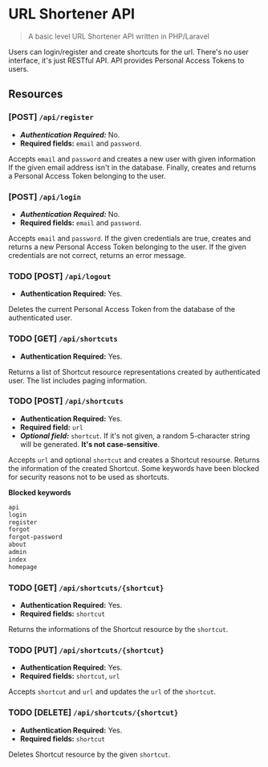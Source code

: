 # URL Shortener API
> A basic level URL Shortener API written in PHP/Laravel

Users can login/register and create shortcuts for the url. There's no user
interface, it's just RESTful API. API provides Personal Access Tokens to users.

## Resources
### [POST] `/api/register`
* ***Authentication Required:*** No.
* **Required fields:** `email` and `password`.

Accepts `email` and `password` and creates a new user with given information If
the given email address isn't in the database. Finally, creates and returns a
Personal Access Token belonging to the user.

### [POST] `/api/login`
* ***Authentication Required:*** No.
* **Required fields:** `email` and `password`.

Accepts `email` and `password`. If the given credentials are true, creates and
returns a new Personal Access Token belonging to the user. If the given
credentials are not correct, returns an error message.

### TODO [POST] `/api/logout`
* **Authentication Required:** Yes.

Deletes the current Personal Access Token from the database of the authenticated
user.

### TODO [GET] `/api/shortcuts`
* **Authentication Required:** Yes.

Returns a list of Shortcut resource representations created by authenticated
user. The list includes paging information.

### TODO [POST] `/api/shortcuts`
* **Authentication Required:** Yes.
* **Required field:** `url`
* ***Optional field:*** `shortcut`. If it's not given, a random 5-character
  string will be generated. **It's not case-sensitive**.

Accepts `url` and optional `shortcut` and creates a Shortcut resourse. Returns
the information of the created Shortcut. Some keywords have been blocked for
security reasons not to be used as shortcuts.

**Blocked keywords**
```txt
api
login
register
forgot
forgot-password
about
admin
index
homepage
```
### TODO [GET] `/api/shortcuts/{shortcut}`
* **Authentication Required:** Yes.
* **Required fields:** `shortcut`

Returns the informations of the Shortcut resource by the `shortcut`.

### TODO [PUT] `/api/shortcuts/{shortcut}`
* **Authentication Required:** Yes.
* **Required fields:** `shortcut`, `url`

Accepts `shortcut` and `url` and updates the `url` of the `shortcut`.

### TODO [DELETE] `/api/shortcuts/{shortcut}`
* **Authentication Required:** Yes.
* **Required fields:** `shortcut`

Deletes Shortcut resource by the given `shortcut`.